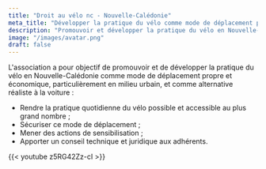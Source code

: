 ```yaml
---
title: "Droit au vélo nc - Nouvelle-Calédonie"
meta_title: "Développer la pratique du vélo comme mode de déplacement propre et économique"
description: "Promouvoir et développer la pratique du vélo en Nouvelle-Calédonie"
image: "/images/avatar.png"
draft: false
---
```


L'association a pour objectif de promouvoir et de développer la pratique du vélo en Nouvelle-Calédonie comme mode de déplacement propre et économique, particulièrement en milieu urbain, et comme alternative réaliste à la voiture :

* Rendre la pratique quotidienne du vélo possible et accessible au plus grand nombre ;
* Sécuriser ce mode de déplacement ;
* Mener des actions de sensibilisation ;
* Apporter un conseil technique et juridique aux adhérents.

{{< youtube z5RG42Zz-cI >}}
